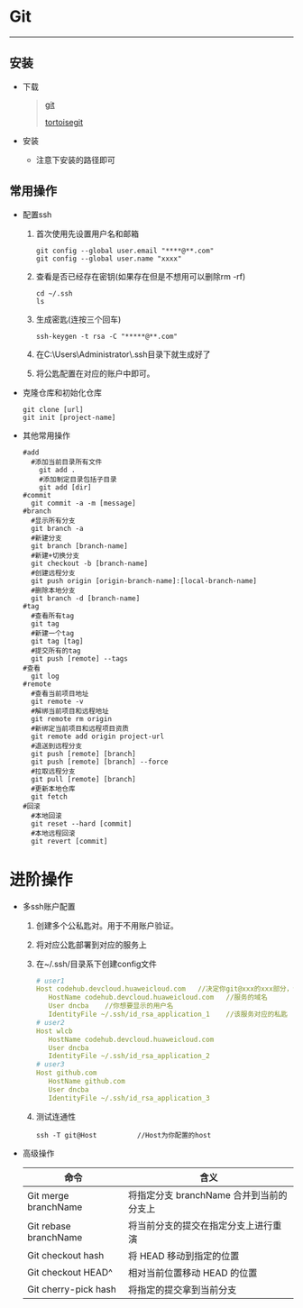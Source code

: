 # Git

-------------

## 安装

* 下载

  >[git](https://www.git-scm.com/download/)
  >
  >[tortoisegit](https://tortoisegit.org/download/)

* 安装

  * 注意下安装的路径即可

## 常用操作

* 配置ssh

  1. 首次使用先设置用户名和邮箱

     ```shell
     git config --global user.email "****@**.com"
     git config --global user.name "xxxx"
     ```

  2. 查看是否已经存在密钥(如果存在但是不想用可以删除rm -rf)

     ```shell
     cd ~/.ssh
     ls
     ```

  3. 生成密匙(连按三个回车)

     ```shell
     ssh-keygen -t rsa -C "*****@**.com"
     ```

  4. 在C:\Users\Administrator\\.ssh目录下就生成好了

  5. 将公匙配置在对应的账户中即可。

* 克隆仓库和初始化仓库

  ```shell
  git clone [url]
  git init [project-name]
  ```

* 其他常用操作

  ```shell
  #add
  	#添加当前目录所有文件
      git add .
      #添加制定目录包括子目录
      git add [dir]
  #commit
  	git commit -a -m [message]
  #branch
  	#显示所有分支
  	git branch -a
  	#新建分支
  	git branch [branch-name]
  	#新建+切换分支
  	git checkout -b [branch-name]
  	#创建远程分支
  	git push origin [origin-branch-name]:[local-branch-name]
    #删除本地分支
    git branch -d [branch-name]
  #tag
  	#查看所有tag
  	git tag
  	#新建一个tag
  	git tag [tag] 
  	#提交所有的tag
  	git push [remote] --tags
  #查看
  	git log
  #remote
  	#查看当前项目地址
  	git remote -v
  	#解绑当前项目和远程地址
  	git remote rm origin
  	#新绑定当前项目和远程项目资质
  	git remote add origin project-url
  	#退送到远程分支
  	git push [remote] [branch]
  	git push [remote] [branch] --force
  	#拉取远程分支
  	git pull [remote] [branch]
  	#更新本地仓库
  	git fetch
  #回滚
  	#本地回滚
  	git reset --hard [commit]
  	#本地远程回滚
  	git revert [commit]
  ```

# 进阶操作

* 多ssh账户配置

  1. 创建多个公私匙对。用于不用账户验证。

  2. 将对应公匙部署到对应的服务上

  3. 在~/.ssh/目录系下创建config文件

     ```yaml
     # user1
     Host codehub.devcloud.huaweicloud.com   //决定你git@xxx的xxx部分，包括克隆链接部分也要进行修改
     	HostName codehub.devcloud.huaweicloud.com   //服务的域名
     	User dncba    //你想要显示的用户名
     	IdentityFile ~/.ssh/id_rsa_application_1    //该服务对应的私匙
     # user2
     Host wlcb
     	HostName codehub.devcloud.huaweicloud.com
     	User dncba
     	IdentityFile ~/.ssh/id_rsa_application_2
     # user3
     Host github.com     
     	HostName github.com
     	User dncba
     	IdentityFile ~/.ssh/id_rsa_application_3
     ```

  4. 测试连通性

     ```shell
     ssh -T git@Host          //Host为你配置的host
     ```

* 高级操作

  | 命令                  | 含义                                     |
  | --------------------- | ---------------------------------------- |
  | Git merge branchName  | 将指定分支 branchName 合并到当前的分支上 |
  | Git rebase branchName | 将当前分支的提交在指定分支上进行重演     |
  | Git checkout hash     | 将 HEAD 移动到指定的位置                 |
  | Git checkout HEAD^    | 相对当前位置移动 HEAD 的位置             |
	| Git cherry-pick hash  | 将指定的提交拿到当前分支                 |
  
  







